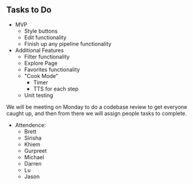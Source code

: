 ## Tasks to Do
- MVP 
  - Style buttons
  - Edit functionality
  - Finish up any pipeline functionality
- Additional Features
  - Filter functionality 
  - Explore Page
  - Favorites functionality
  - "Cook Mode"
    - Timer
    - TTS for each step
  - Unit testing

We will be meeting on Monday to do a codebase review to get everyone caught up, and then from there we will assign people tasks to complete.

- Attendence:
  - Brett
  - Sirisha
  - Khiem
  - Gurpreet
  - Michael
  - Darren
  - Lu
  - Jason
